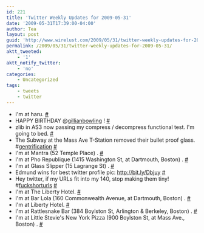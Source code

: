 ```yaml
---
id: 221
title: 'Twitter Weekly Updates for 2009-05-31'
date: '2009-05-31T17:39:00-04:00'
author: Tea
layout: post
guid: 'http://www.wirelust.com/2009/05/31/twitter-weekly-updates-for-2009-05-31/'
permalink: /2009/05/31/twitter-weekly-updates-for-2009-05-31/
aktt_tweeted:
    - '1'
aktt_notify_twitter:
    - 'no'
categories:
    - Uncategorized
tags:
    - tweets
    - twitter
---
```


- I'm at haru. [\#](http://twitter.com/teacurran/statuses/1915583923)
- HAPPY BIRTHDAY @[gillianbowling](http://twitter.com/gillianbowling) ! [\#](http://twitter.com/teacurran/statuses/1917362320)
- zlib in AS3 now passing my compress / decompress functional test. I'm going to bed. [\#](http://twitter.com/teacurran/statuses/1921767069)
- The Subway at the Mass Ave T-Station removed their bullet proof glass. #[gentrification](http://search.twitter.com/search?q=%23gentrification) [\#](http://twitter.com/teacurran/statuses/1939282723)
- I'm at Mantra (52 Temple Place) . [\#](http://twitter.com/teacurran/statuses/1940608068)
- I'm at Pho Republique (1415 Washington St, at Dartmouth, Boston) . [\#](http://twitter.com/teacurran/statuses/1953412000)
- I'm at Glass Slipper (15 Lagrange St) . [\#](http://twitter.com/teacurran/statuses/1955719492)
- Edmund wins for best twitter profile pic: <http://bit.ly/Dbjuy> [\#](http://twitter.com/teacurran/statuses/1965604206)
- Hey twitter, if my URLs fit into my 140, stop making them tiny! #[fuckshorturls](http://search.twitter.com/search?q=%23fuckshorturls) [\#](http://twitter.com/teacurran/statuses/1965610357)
- I'm at The Liberty Hotel. [\#](http://twitter.com/teacurran/statuses/1971925214)
- I'm at Bar Lola (160 Commonwealth Avenue, at Dartmouth, Boston) . [\#](http://twitter.com/teacurran/statuses/1976661380)
- I'm at Liberty Hotel. [\#](http://twitter.com/teacurran/statuses/1977307463)
- I'm at Rattlesnake Bar (384 Boylston St, Arlington &amp; Berkeley, Boston) . [\#](http://twitter.com/teacurran/statuses/1978118954)
- I'm at Little Stevie's New York Pizza (900 Boylston St, at Mass Ave., Boston) . [\#](http://twitter.com/teacurran/statuses/1978477507)